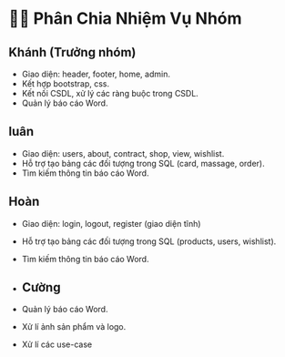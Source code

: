 # 👨‍💻 Phân Chia Nhiệm Vụ Nhóm

## Khánh (Trưởng nhóm)
- Giao diện: header, footer, home, admin.
- Kết hợp bootstrap, css.
- Kết nối CSDL, xử lý các ràng buộc trong CSDL.
- Quản lý báo cáo Word.

## luân
- Giao diện: users, about, contract, shop, view, wishlist.
- Hỗ trợ tạo bảng các đối tượng trong SQL (card, massage, order).
- Tìm kiếm thông tin báo cáo Word.

## Hoàn
- Giao diện: login, logout, register (giao diện tĩnh)
- Hỗ trợ tạo bảng các đối tượng trong SQL (products, users, wishlist).
- Tìm kiếm thông tin báo cáo Word.

- ## Cường
- Quản lý báo cáo Word.
- Xử lí ảnh sản phẩm và logo.
-  Xử lí các use-case
